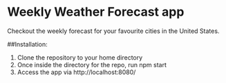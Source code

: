 # Weekly Weather Forecast app

Checkout the weekly forecast for your favourite cities in the United States.

##Installation:

1. Clone the repository to your home directory
2. Once inside the directory for the repo, run npm start
3. Access the app via http://localhost:8080/